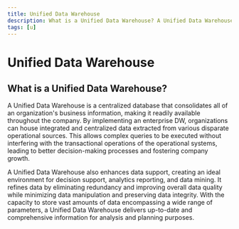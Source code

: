 ```yaml
---
title: Unified Data Warehouse
description: What is a Unified Data Warehouse? A Unified Data Warehouse is a centralized database that consolidates all of an organization's business information, making it readily available throughout the company.
tags: [u]
---
```


# Unified Data Warehouse

## What is a Unified Data Warehouse?

A Unified Data Warehouse is a centralized database that consolidates all of an organization's business information, making it readily available throughout the company. By implementing an enterprise DW, organizations can house integrated and centralized data extracted from various disparate operational sources. This allows complex queries to be executed without interfering with the transactional operations of the operational systems, leading to better decision-making processes and fostering company growth.

A Unified Data Warehouse also enhances data support, creating an ideal environment for decision support, analytics reporting, and data mining. It refines data by eliminating redundancy and improving overall data quality while minimizing data manipulation and preserving data integrity. With the capacity to store vast amounts of data encompassing a wide range of parameters, a Unified Data Warehouse delivers up-to-date and comprehensive information for analysis and planning purposes.
